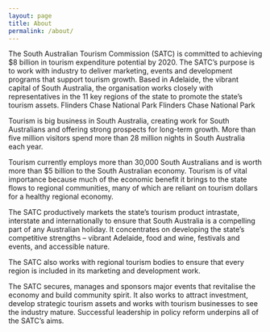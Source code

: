 ```yaml
---
layout: page
title: About
permalink: /about/
---
```




The South Australian Tourism Commission (SATC) is committed to achieving $8 billion in tourism expenditure potential by 2020. The SATC’s purpose is to work with industry to deliver marketing, events and development programs that support tourism growth. Based in Adelaide, the vibrant capital of South Australia, the organisation works closely with representatives in the 11 key regions of the state to promote the state’s tourism assets.
Flinders Chase National Park Flinders Chase National Park

Tourism is big business in South Australia, creating work for South Australians and offering strong prospects for long-term growth. More than five million visitors spend more than 28 million nights in South Australia each year.

Tourism currently employs more than 30,000 South Australians and is worth more than $5 billion to the South Australian economy. Tourism is of vital importance because much of the economic benefit it brings to the state flows to regional communities, many of which are reliant on tourism dollars for a healthy regional economy.

The SATC productively markets the state’s tourism product intrastate, interstate and internationally to ensure that South Australia is a compelling part of any Australian holiday. It concentrates on developing the state’s competitive strengths – vibrant Adelaide, food and wine, festivals and events, and accessible nature.

The SATC also works with regional tourism bodies to ensure that every region is included in its marketing and development work.

The SATC secures, manages and sponsors major events that revitalise the economy and build community spirit. It also works to attract investment, develop strategic tourism assets and works with tourism businesses to see the industry mature. Successful leadership in policy reform underpins all of the SATC’s aims.
